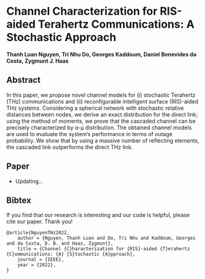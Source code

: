 # Channel Characterization for RIS-aided Terahertz Communications: A Stochastic Approach

**Thanh Luan Nguyen, Tri Nhu Do, Georges Kaddoum, Daniel Benevides da Costa, Zygmunt J. Haas**

## Abstract
In this paper, we propose novel channel models for (i) stochastic Terahertz (THz) communications and (ii) reconfigurable intelligent surface (RIS)-aided THz systems. Considering
a spherical network with stochastic relative distances between nodes, we derive an exact distribution for the direct link; using the method of moments, we prove that the cascaded channel can be precisely characterized by α-μ distribution. The obtained channel models are used to evaluate the system’s performance in terms of outage probability. We show that by using a massive number of reflecting elements, the cascaded link outperforms the direct THz link.

## Paper
- Updating...

## Bibtex
If you find that our research is interesting and our code is helpful, please cite our paper. Thank you!

```
@article{NguyenTHz2022,
	author = {Nguyen, Thanh Luan and Do, Tri Nhu and Kaddoum, Georges and da Costa, D. B. and Haas, Zygmunt},
	title = {Channel {C}haracterization for {RIS}-aided {T}erahertz {C}ommunications: {A} {S}tochastic {A}pproach},
	journal = {IEEE},
	year = {2022},
}
```